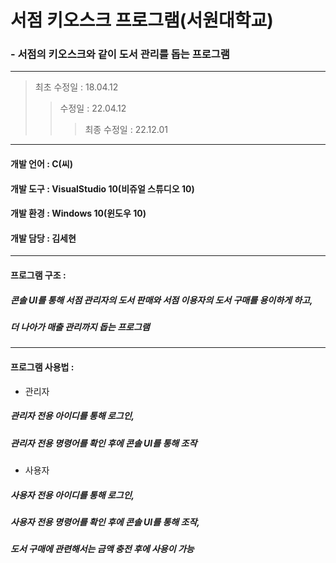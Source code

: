  # 서점 키오스크 프로그램(서원대학교)
 ### - 서점의 키오스크와 같이 도서 관리를 돕는 프로그램
---
> 최초 수정일 : 18.04.12
>> 수정일 : 22.04.12
>>> 최종 수정일 : 22.12.01
---
#### 개발 언어 : C(씨)
#### 개발 도구 : VisualStudio 10(비쥬얼 스튜디오 10)
#### 개발 환경 : Windows 10(윈도우 10)
#### 개발 담당 : 김세현
---
#### 프로그램 구조 :
##### 콘솔 UI를 통해 서점 관리자의 도서 판매와 서점 이용자의 도서 구매를 용이하게 하고,
##### 더 나아가 매출 관리까지 돕는 프로그램
---
#### 프로그램 사용법 :
* 관리자
##### 관리자 전용 아이디를 통해 로그인,
##### 관리자 전용 명령어를 확인 후에 콘솔 UI를 통해 조작
* 사용자
##### 사용자 전용 아이디를 통해 로그인,
##### 사용자 전용 명령어를 확인 후에 콘솔 UI를 통해 조작,
##### 도서 구매에 관련해서는 금액 충전 후에 사용이 가능
